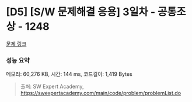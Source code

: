 # [D5] [S/W 문제해결 응용] 3일차 - 공통조상 - 1248 

[문제 링크](https://swexpertacademy.com/main/code/problem/problemDetail.do?contestProbId=AV15PTkqAPYCFAYD) 

### 성능 요약

메모리: 60,276 KB, 시간: 144 ms, 코드길이: 1,419 Bytes



> 출처: SW Expert Academy, https://swexpertacademy.com/main/code/problem/problemList.do